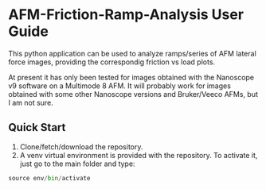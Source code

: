 # AFM-Friction-Ramp-Analysis User Guide

This python application can be used to analyze ramps/series of AFM lateral force images, providing the correspondig friction vs load plots. 

At present it has only been tested for images obtained with the Nanoscope v9 software on a Multimode 8 AFM. It will probably work for images obtained with some other Nanoscope versions and Bruker/Veeco AFMs, but I am not sure.

## Quick Start

1. Clone/fetch/download the repository.
2. A venv virtual environment is provided with the repository. To activate it, just go to the main folder and type:
```python
source env/bin/activate
```
